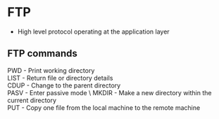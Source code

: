 # FTP

- High level protocol operating at the application layer

## FTP commands

PWD - Print working directory \
LIST - Return file or directory details \
CDUP - Change to the parent directory \
PASV - Enter passive mode \ 
MKDIR - Make a new directory within the current directory \
PUT - Copy one file from the local machine to the remote machine

